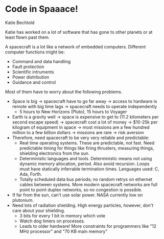 # Code in Spaaace!

Katie Bechtold

Katie has worked on a lot of software that has gone to other planets or at least flown past them.

A spacecraft is a lot like a network of embedded computers. Different computer functions might be:

* Command and data handling
* Fault protection
* Scientific intruments
* Power distribution
* Guidance and control

Most of them have to worry about the following problems.

* Space is big -> spacecraft have to go far away -> access to hardware is remote with big time lags
  -> spacecraft needs to operate independently
  * 5 hours to New Horizons (Pluto), 15 hours to Voyager
* Earth is a gravity well -> space is expensive to get to (11.2 kilometers per second escape speed)
  -> spacecraft cost a lot of money -> $10-25k per kilogram of equipment in space -> most missions
  are a few hundred million to a few billion dollars -> missions are rare -> risk aversion
* Therefore, need spacecraft to be very very reliable and predictable:
  * Real time operating systems. These are predictable, not fast. Need predictable timing for things like firing thrusters, measuring things, shielding electronics from the sun.
  * Deterministic languages and tools. Deterministic means not using dynamic memory allocation, period. Also avoid recursion. Loops must have statically inferrable termination times. Languages used: C, Ada, Forth.
  * Totally scheduled data bus periods; no random retrys on ethernet cables between systems. More modern spacecraft networks are full point to point duplex networks, so no congestion is possible.
* If far from the sun, can't use solar power. NASA currently low on plutonium. 
* Need lots of radiation shielding. High energy particles, however, don't care about your shielding.
  * 3 bits for every 1 bit in memory which vote
  * Watch dog timers on processes.
  * Leads to older hardware! More constraints for programmers like "12 MHz processor" and "70 KB main memory"
